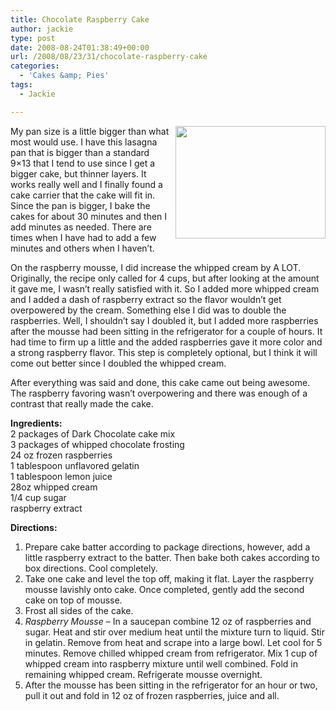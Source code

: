 ```yaml
---
title: Chocolate Raspberry Cake
author: jackie
type: post
date: 2008-08-24T01:38:49+00:00
url: /2008/08/23/31/chocolate-raspberry-cake
categories:
  - 'Cakes &amp; Pies'
tags:
  - Jackie

---
```

[<img loading="lazy" decoding="async" style="margin: 0pt 0pt 10px 10px; float: right;" src="http://farm4.static.flickr.com/3021/2791380636_5143e8b592_m.jpg" alt="" width="240" height="180" />][1]My pan size is a little bigger than what most would use. I have this lasagna pan that is bigger than a standard 9&#215;13 that I tend to use since I get a bigger cake, but thinner layers. It works really well and I finally found a cake carrier that the cake will fit in. Since the pan is bigger, I bake the cakes for about 30 minutes and then I add minutes as needed. There are times when I have had to add a few minutes and others when I haven&#8217;t.

On the raspberry mousse, I did increase the whipped cream by A LOT. Originally, the recipe only called for 4 cups, but after looking at the amount it gave me, I wasn&#8217;t really satisfied with it. So I added more whipped cream and I added a dash of raspberry extract so the flavor wouldn&#8217;t get overpowered by the cream. Something else I did was to double the raspberries. Well, I shouldn&#8217;t say I doubled it, but I added more raspberries after the mousse had been sitting in the refrigerator for a couple of hours. It had time to firm up a little and the added raspberries gave it more color and a strong raspberry flavor. This step is completely optional, but I think it will come out better since I doubled the whipped cream.

After everything was said and done, this cake came out being awesome. The raspberry favoring wasn&#8217;t overpowering and there was enough of a contrast that really made the cake.

**Ingredients:**  
2 packages of Dark Chocolate cake mix  
3 packages of whipped chocolate frosting  
24 oz frozen raspberries  
1 tablespoon unflavored gelatin  
1 tablespoon lemon juice  
28oz whipped cream  
1/4 cup sugar  
raspberry extract

**Directions:**

  1. Prepare cake batter according to package directions, however, add a little raspberry extract to the batter. Then bake both cakes according to box directions. Cool completely.
  2. Take one cake and level the top off, making it flat. Layer the raspberry mousse lavishly onto cake. Once completed, gently add the second cake on top of mousse.
  3. Frost all sides of the cake.
  4. _Raspberry Mousse_ &#8211;  <span class="bodytext">In a saucepan combine 12 oz of raspberries and sugar. Heat and stir over medium heat until the mixture turn to liquid. Stir in gelatin. Remove from heat and scrape into a large bowl. Let cool for 5 minutes. Remove chilled whipped cream from refrigerator. Mix 1 cup of whipped cream into raspberry mixture until well combined. Fold in remaining whipped cream. Refrigerate mousse overnight.</span>
  5. <span class="bodytext">After the mousse has been sitting in the refrigerator for an hour or two, pull it out and fold in 12 oz of frozen raspberries, juice and all.<br /> </span>

 [1]: http://www.flickr.com/photos/myjaxon/2791380636/